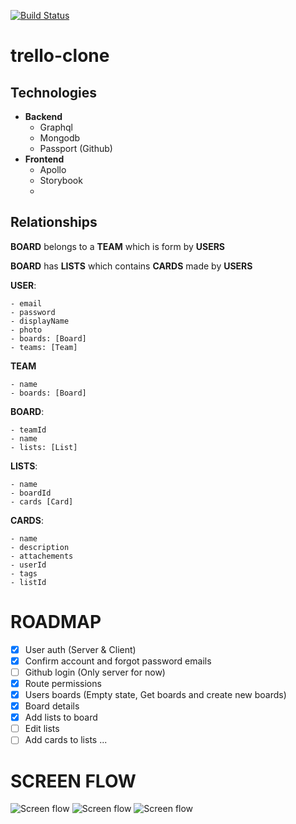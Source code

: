 [![Build Status](https://travis-ci.com/laurazenc/trello-clone.svg?branch=master)](https://travis-ci.com/laurazenc/trello-clone)

# trello-clone

## Technologies

- **Backend**
  - Graphql
  - Mongodb
  - Passport (Github)
- **Frontend**
  - Apollo
  - Storybook
  -

## Relationships

**BOARD** belongs to a **TEAM** which is form by **USERS**

**BOARD** has **LISTS** which contains **CARDS** made by **USERS**

**USER**:

    - email
    - password
    - displayName
    - photo
    - boards: [Board]
    - teams: [Team]

**TEAM**

    - name
    - boards: [Board]

**BOARD**:

    - teamId
    - name
    - lists: [List]

**LISTS**:

    - name
    - boardId
    - cards [Card]

**CARDS**:

    - name
    - description
    - attachements
    - userId
    - tags
    - listId

# ROADMAP

- [x] User auth (Server & Client)
- [x] Confirm account and forgot password emails
- [ ] Github login (Only server for now)
- [x] Route permissions
- [x] Users boards (Empty state, Get boards and create new boards)
- [x] Board details
- [x] Add lists to board
- [ ] Edit lists
- [ ] Add cards to lists
      ...

# SCREEN FLOW

![Screen flow](https://github.com/laurazenc/trello-clone/raw/master/images/auth_flow.png)
![Screen flow](https://github.com/laurazenc/trello-clone/raw/master/images/boards.png)
![Screen flow](https://github.com/laurazenc/trello-clone/raw/master/images/board_details.png)
